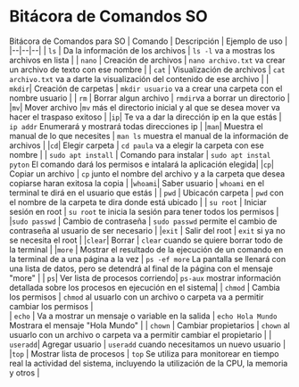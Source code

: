 # Bitácora de Comandos SO
Bitácora de Comandos para SO
| Comando | Descripción | Ejemplo de uso |
|--|--|--|
| `ls`  | Da la información de los archivos | `ls -l` va a mostras los archivos en lista |
| `nano` | Creación de archivos | `nano archivo.txt` va crear un archivo de texto con ese nombre |
| `cat` | Visualización de archivos | `cat archivo.txt` va a darte la visualización del contenido de ese archivo |
| `mkdir`| Creación de carpetas |  `mkdir usuario` va a crear una carpeta con el nombre usuario |
| `rm` | Borrar algun archivo | `rmdir`va a borrar un directorio |
|`mv`| Mover archivo |`mv` más el directorio inicial y al que se desea mover va hacer el traspaso exitoso |
|`ip`| Te va a dar la dirección ip en la que estás | `ip addr` Enumerará y mostrará todas direcciones ip |
|`man`| Muestra el manual de lo que necesites | `man ls` muestra el manual de la información de archivos |
|`cd`| Elegir carpeta | `cd paula` va a elegir la carpeta con ese nombre |
| `sudo apt install` | Comando para instalar | `sudo apt instal pyton` El comando dará los permisos e intalará la aplicación elegida|
|`cp`| Copiar un archivo | `cp` junto el nombre del archivo y a la carpeta que desea copiarse haran exitosa la copia |
|`whoami`| Saber usuario | `whoami` en el terminal te dirá en el usuario que estás |
| `pwd` | Ubicacón carpeta | `pwd` con el nombre de la carpeta te dira donde está ubicado |
| `su root` | Iniciar sesión en root | `su root` te inicia la sesión para tener todos los permisos |
|`sudo passwd` | Cambio de contraseña | `sudo passwd` permite el cambio de contraseña al usuario de ser necesario |
|`exit` | Salir del root | `exit` si ya no se necesita el root |
|`clear`| Borrar | `clear` cuando se quiere borrar todo de la terminal |
|`more` | Mostrar el resultado de la ejecución de un comando en la terminal de a una página a la vez | `ps -ef more` La pantalla se llenará con una lista de datos, pero se detendrá al final de la página con el mensaje "more" |
| `ps`| Ver lista de procesos corriendo| `ps-aux`  mostrar información detallada sobre los procesos en ejecución en el sistema|
| `chmod` | Cambia los permisos | `chmod` al usuarlo con un archivo o carpeta va a permitir cambiar los permisos |  
| `echo` | Va a mostrar un mensaje o variable en la salida | `echo Hola Mundo` Mostrara el mensaje "Hola Mundo" |
| `chown` | Cambiar propietarios | `chown` al usuarlo con un archivo o carpeta va a permitir cambiar el propietario |
| `useradd`| Agregar usuario | `useradd` cuando necesitamos un nuevo usuario |
|`top` | Mostrar lista de procesos | `top` Se utiliza para monitorear en tiempo real la actividad del sistema, incluyendo la utilización de la CPU, la memoria y otros |

